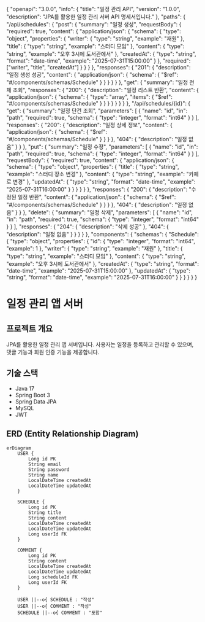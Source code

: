 {
"openapi": "3.0.0",
"info": {
"title": "일정 관리 API",
"version": "1.0.0",
"description": "JPA를 활용한 일정 관리 서버 API 명세서입니다."
},
"paths": {
"/api/schedules": {
"post": {
"summary": "일정 생성",
"requestBody": {
"required": true,
"content": {
"application/json": {
"schema": {
"type": "object",
"properties": {
"writer": { "type": "string", "example": "재원" },
"title": { "type": "string", "example": "스터디 모임" },
"content": { "type": "string", "example": "오후 3시에 도서관에서" },
"createdAt": { "type": "string", "format": "date-time", "example": "2025-07-31T15:00:00" }
},
"required": ["writer", "title", "createdAt"]
}
}
}
},
"responses": {
"201": {
"description": "일정 생성 성공",
"content": {
"application/json": {
"schema": {
"$ref": "#/components/schemas/Schedule"
}
}
}
}
}
},
"get": {
"summary": "일정 전체 조회",
"responses": {
"200": {
"description": "일정 리스트 반환",
"content": {
"application/json": {
"schema": {
"type": "array",
"items": { "$ref": "#/components/schemas/Schedule" }
}
}
}
}
}
}
},
"/api/schedules/{id}": {
"get": {
"summary": "일정 단건 조회",
"parameters": [
{
"name": "id",
"in": "path",
"required": true,
"schema": { "type": "integer", "format": "int64" }
}
],
"responses": {
"200": {
"description": "일정 상세 정보",
"content": {
"application/json": {
"schema": { "$ref": "#/components/schemas/Schedule" }
}
}
},
"404": { "description": "일정 없음" }
}
},
"put": {
"summary": "일정 수정",
"parameters": [
{
"name": "id",
"in": "path",
"required": true,
"schema": { "type": "integer", "format": "int64" }
}
],
"requestBody": {
"required": true,
"content": {
"application/json": {
"schema": {
"type": "object",
"properties": {
"title": { "type": "string", "example": "스터디 장소 변경" },
"content": { "type": "string", "example": "카페로 변경" },
"updatedAt": { "type": "string", "format": "date-time", "example": "2025-07-31T16:00:00" }
}
}
}
}
},
"responses": {
"200": {
"description": "수정된 일정 반환",
"content": {
"application/json": {
"schema": { "$ref": "#/components/schemas/Schedule" }
}
}
},
"404": { "description": "일정 없음" }
}
},
"delete": {
"summary": "일정 삭제",
"parameters": [
{
"name": "id",
"in": "path",
"required": true,
"schema": { "type": "integer", "format": "int64" }
}
],
"responses": {
"204": { "description": "삭제 성공" },
"404": { "description": "일정 없음" }
}
}
}
},
"components": {
"schemas": {
"Schedule": {
"type": "object",
"properties": {
"id": { "type": "integer", "format": "int64", "example": 1 },
"writer": { "type": "string", "example": "재원" },
"title": { "type": "string", "example": "스터디 모임" },
"content": { "type": "string", "example": "오후 3시에 도서관에서" },
"createdAt": { "type": "string", "format": "date-time", "example": "2025-07-31T15:00:00" },
"updatedAt": { "type": "string", "format": "date-time", "example": "2025-07-31T16:00:00" }
}
}
}
}
}


# 일정 관리 앱 서버

## 프로젝트 개요
JPA를 활용한 일정 관리 앱 서버입니다. 사용자는 일정을 등록하고 관리할 수 있으며, 댓글 기능과 회원 인증 기능을 제공합니다.

## 기술 스택
- Java 17
- Spring Boot 3
- Spring Data JPA
- MySQL
- JWT

## ERD (Entity Relationship Diagram)

```mermaid
erDiagram
    USER {
        Long id PK
        String email
        String password
        String name
        LocalDateTime createdAt
        LocalDateTime updatedAt
    }
    
    SCHEDULE {
        Long id PK
        String title
        String content
        LocalDateTime createdAt
        LocalDateTime updatedAt
        Long userId FK
    }
    
    COMMENT {
        Long id PK
        String content
        LocalDateTime createdAt
        LocalDateTime updatedAt
        Long scheduleId FK
        Long userId FK
    }
    
    USER ||--o{ SCHEDULE : "작성"
    USER ||--o{ COMMENT : "작성"
    SCHEDULE ||--o{ COMMENT : "포함"



